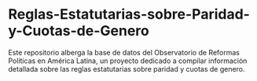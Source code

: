 # Reglas-Estatutarias-sobre-Paridad-y-Cuotas-de-Genero
Este repositorio alberga la base de datos del Observatorio de Reformas Políticas en América Latina, un proyecto dedicado a compilar información detallada sobre las reglas estatutarias sobre paridad y cuotas de genero.

